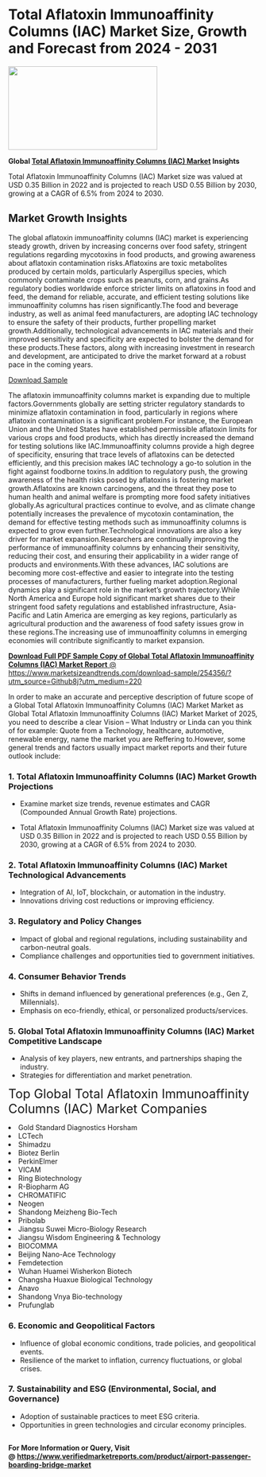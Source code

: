 <H1>Total Aflatoxin Immunoaffinity Columns (IAC) Market Size, Growth and Forecast from 2024 - 2031</H1><img class="aligncenter size-medium wp-image-584254" src="https://thirdeyenews.in/wp-content/uploads/2024/09/Global-Market-Research-300x168.jpeg" alt="" width="300" height="168" /><p><strong>Global&nbsp;<a href="https://www.marketsizeandtrends.com/download-sample/254356/?utm_source=Github8j?utm_medium=220">Total Aflatoxin Immunoaffinity Columns (IAC) Market</a> Insights</strong></p><p>Total Aflatoxin Immunoaffinity Columns (IAC) Market size was valued at USD 0.35 Billion in 2022 and is projected to reach USD 0.55 Billion by 2030, growing at a CAGR of 6.5% from 2024 to 2030.</p><p><h2>Market Growth Insights</h2> <p>The global aflatoxin immunoaffinity columns (IAC) market is experiencing steady growth, driven by increasing concerns over food safety, stringent regulations regarding mycotoxins in food products, and growing awareness about aflatoxin contamination risks.Aflatoxins are toxic metabolites produced by certain molds, particularly Aspergillus species, which commonly contaminate crops such as peanuts, corn, and grains.As regulatory bodies worldwide enforce stricter limits on aflatoxins in food and feed, the demand for reliable, accurate, and efficient testing solutions like immunoaffinity columns has risen significantly.The food and beverage industry, as well as animal feed manufacturers, are adopting IAC technology to ensure the safety of their products, further propelling market growth.Additionally, technological advancements in IAC materials and their improved sensitivity and specificity are expected to bolster the demand for these products.These factors, along with increasing investment in research and development, are anticipated to drive the market forward at a robust pace in the coming years.</p> <p><a href="#">Download Sample</a></p> <p>The aflatoxin immunoaffinity columns market is expanding due to multiple factors.Governments globally are setting stricter regulatory standards to minimize aflatoxin contamination in food, particularly in regions where aflatoxin contamination is a significant problem.For instance, the European Union and the United States have established permissible aflatoxin limits for various crops and food products, which has directly increased the demand for testing solutions like IAC.Immunoaffinity columns provide a high degree of specificity, ensuring that trace levels of aflatoxins can be detected efficiently, and this precision makes IAC technology a go-to solution in the fight against foodborne toxins.In addition to regulatory push, the growing awareness of the health risks posed by aflatoxins is fostering market growth.Aflatoxins are known carcinogens, and the threat they pose to human health and animal welfare is prompting more food safety initiatives globally.As agricultural practices continue to evolve, and as climate change potentially increases the prevalence of mycotoxin contamination, the demand for effective testing methods such as immunoaffinity columns is expected to grow even further.Technological innovations are also a key driver for market expansion.Researchers are continually improving the performance of immunoaffinity columns by enhancing their sensitivity, reducing their cost, and ensuring their applicability in a wider range of products and environments.With these advances, IAC solutions are becoming more cost-effective and easier to integrate into the testing processes of manufacturers, further fueling market adoption.Regional dynamics play a significant role in the market’s growth trajectory.While North America and Europe hold significant market shares due to their stringent food safety regulations and established infrastructure, Asia-Pacific and Latin America are emerging as key regions, particularly as agricultural production and the awareness of food safety issues grow in these regions.The increasing use of immunoaffinity columns in emerging economies will contribute significantly to market expansion.<p><a href="#"></p><p><span class=""><strong>Download Full PDF Sample Copy of Global Total Aflatoxin Immunoaffinity Columns (IAC) Market Report</strong> @ <a href="https://www.marketsizeandtrends.com/download-sample/254356/?utm_source=Github8j?utm_medium=220" target="_blank">https://www.marketsizeandtrends.com/download-sample/254356/?utm_source=Github8j?utm_medium=220</a></span></p><p>In order to make an accurate and perceptive description of future scope of a Global&nbsp;Total Aflatoxin Immunoaffinity Columns (IAC) Market Market as Global&nbsp;Total Aflatoxin Immunoaffinity Columns (IAC) Market Market of 2025, you need to describe a clear Vision &ndash; What Industry or Linda can you think of for example: Quote from a Technology, healthcare, automotive, renewable energy, name the market you are Reffering to.However, some general trends and factors usually impact market reports and their future outlook include:</p><h3>1.&nbsp;<strong>Total Aflatoxin Immunoaffinity Columns (IAC) Market Growth Projections</strong></h3><ul><li>Examine market size trends, revenue estimates and CAGR (Compounded Annual Growth Rate) projections.</li><li><p>Total Aflatoxin Immunoaffinity Columns (IAC) Market size was valued at USD 0.35 Billion in 2022 and is projected to reach USD 0.55 Billion by 2030, growing at a CAGR of 6.5% from 2024 to 2030.</p></li></ul><h3>2.&nbsp;<strong>Total Aflatoxin Immunoaffinity Columns (IAC) Market Technological Advancements</strong></h3><ul><li>Integration of AI, IoT, blockchain, or automation in the industry.</li><li>Innovations driving cost reductions or improving efficiency.</li></ul><h3>3.&nbsp;<strong>Regulatory and Policy Changes</strong></h3><ul><li>Impact of global and regional regulations, including sustainability and carbon-neutral goals.</li><li>Compliance challenges and opportunities tied to government initiatives.</li></ul><h3>4.&nbsp;<strong>Consumer Behavior Trends</strong></h3><ul><li>Shifts in demand influenced by generational preferences (e.g., Gen Z, Millennials).</li><li>Emphasis on eco-friendly, ethical, or personalized products/services.</li></ul><h3>5.&nbsp;<strong>Global Total Aflatoxin Immunoaffinity Columns (IAC) Market Competitive Landscape</strong></h3><ul><li>Analysis of key players, new entrants, and partnerships shaping the industry.</li><li>Strategies for differentiation and market penetration.</li></ul><p data-pm-slice="1 1 []"><span style="color: inherit; font-family: inherit; font-size: 25px;">Top Global Total Aflatoxin Immunoaffinity Columns (IAC) Market Companies</span></p><div class="" data-test-id=""><p><li>Gold Standard Diagnostics Horsham</li><li> LCTech</li><li> Shimadzu</li><li> Biotez Berlin</li><li> PerkinElmer</li><li> VICAM</li><li> Ring Biotechnology</li><li> R-Biopharm AG</li><li> CHROMATIFIC</li><li> Neogen</li><li> Shandong Meizheng Bio-Tech</li><li> Pribolab</li><li> Jiangsu Suwei Micro-Biology Research</li><li> Jiangsu Wisdom Engineering & Technology</li><li> BIOCOMMA</li><li> Beijing Nano-Ace Technology</li><li> Femdetection</li><li> Wuhan Huamei Wisherkon Biotech</li><li> Changsha Huaxue Biological Technology</li><li> Anavo</li><li> Shandong Vnya Bio-technology</li><li> Prufunglab</li></p></div><h3>6.&nbsp;<strong>Economic and Geopolitical Factors</strong></h3><ul><li>Influence of global economic conditions, trade policies, and geopolitical events.</li><li>Resilience of the market to inflation, currency fluctuations, or global crises.</li></ul><h3>7.&nbsp;<strong>Sustainability and ESG (Environmental, Social, and Governance)</strong></h3><ul><li>Adoption of sustainable practices to meet ESG criteria.</li><li>Opportunities in green technologies and circular economy principles.</li></ul><h2><strong style="font-size: 14px;">For More Information or Query, Visit @&nbsp;</strong><a style="background-color: #ffffff; font-size: 14px;" href="https://www.marketsizeandtrends.com/report/total-aflatoxin-immunoaffinity-columns-iac-market/" target="_blank">https://www.verifiedmarketreports.com/product/airport-passenger-boarding-bridge-market</a></h2>